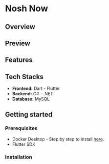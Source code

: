 # Nosh Now
## Overview
## Preview
## Features
## Tech Stacks
* **Frontend:** Dart - Flutter
* **Backend:** C# - .NET
* **Database:** MySQL
## Getting started
### Prerequisites
* Docker Desktop - Step by step to install [here](https://docs.docker.com/engine/install/).
* Flutter SDK
### Installation



